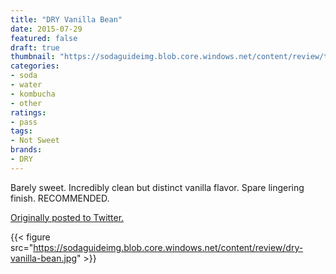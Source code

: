 ```yaml
---
title: "DRY Vanilla Bean"
date: 2015-07-29
featured: false
draft: true
thumbnail: "https://sodaguideimg.blob.core.windows.net/content/review/thumbs/dry-vanilla-bean.jpg"
categories:
- soda
- water
- kombucha
- other
ratings:
- pass
tags:
- Not Sweet
brands:
- DRY
---
```


Barely sweet. Incredibly clean but distinct vanilla flavor. Spare lingering finish. RECOMMENDED.

[Originally posted to Twitter.](https://twitter.com/Cavorter/status/626440325960040448)

{{< figure src="https://sodaguideimg.blob.core.windows.net/content/review/dry-vanilla-bean.jpg" >}}

